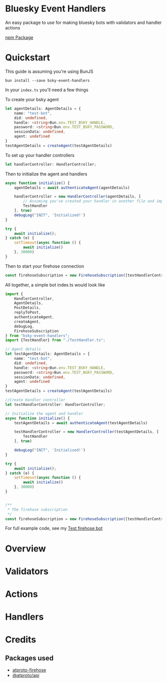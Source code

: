 # Bluesky Event Handlers
An easy package to use for making bluesky bots with validators and handler actions


[npm Package](https://www.npmjs.com/package/bsky-event-handlers)
# Quickstart
This guide is assuming you're using BunJS

`bun install --save bsky-event-handlers`

In your `index.ts` you'll need a few things

To create your bsky agent
```typescript
let agentDetails: AgentDetails = {
    name: "test-bot",
    did: undefined,
    handle: <string>Bun.env.TEST_BSKY_HANDLE,
    password: <string>Bun.env.TEST_BSKY_PASSWORD,
    sessionData: undefined,
    agent: undefined
}
testAgentDetails = createAgent(testAgentDetails)
```

To set up your handler controllers
```typescript
let handlerController: HandlerController;
```

Then to initialize the agent and handlers
```typescript
async function initialize() {
    agentDetails = await authenticateAgent(agentDetails)

    handlerController = new HandlerController(agentDetails, [
        // Assuming you've created your handler in another file and imported it
        TestHandler
    ], true)
    debugLog("INIT", 'Initialized!')
}

try {
    await initialize();
} catch (e) {
    setTimeout(async function () {
        await initialize()
    }, 30000)
}
```

Then to start your firehose connection
```typescript
const firehoseSubscription = new FirehoseSubscription([testHandlerController], 150);
```


All together, a simple bot index.ts would look like
```typescript
import {
    HandlerController,
    AgentDetails,
    PostDetails,
    replyToPost,
    authenticateAgent,
    createAgent,
    debugLog,
    FirehoseSubscription
} from "bsky-event-handlers";
import {TestHandler} from "./TestHandler.ts";

// Agent details
let testAgentDetails: AgentDetails = {
    name: "test-bot",
    did: undefined,
    handle: <string>Bun.env.TEST_BSKY_HANDLE,
    password: <string>Bun.env.TEST_BSKY_PASSWORD,
    sessionData: undefined,
    agent: undefined
}
testAgentDetails = createAgent(testAgentDetails)

//Create Handler controller
let testHandlerController: HandlerController;

// Initialize the agent and handler
async function initialize() {
    testAgentDetails = await authenticateAgent(testAgentDetails)

    testHandlerController = new HandlerController(testAgentDetails, [
        TestHandler
    ], true)

    debugLog("INIT", 'Initialized!')
}

try {
    await initialize();
} catch (e) {
    setTimeout(async function () {
        await initialize()
    }, 30000)
}


/**
 * The firehose subscription
 */
const firehoseSubscription = new FirehoseSubscription([testHandlerController], 150);
```

For full example code, see my [Test firehose bot](https://github.com/juni-b-queer/test-firehose-bot)

# Overview

# Validators

# Actions

# Handlers

# Credits
## Packages used
- [atproto-firehose](https://www.npmjs.com/package/atproto-firehose)
- [@atproto/api](https://www.npmjs.com/package/@atproto/api)
